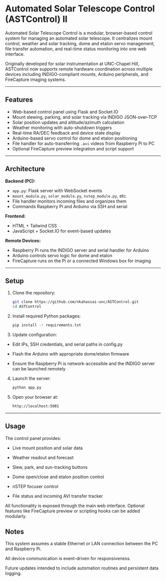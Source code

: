 # Automated Solar Telescope Control (ASTControl) II

Automated Solar Telescope Control is a modular, browser-based control system for managing an automated solar telescope. It centralizes mount control, weather and solar tracking, dome and etalon servo management, file transfer automation, and real-time status monitoring into one web interface.

Originally developed for solar instrumentation at UNC-Chapel Hill, ASTControl now supports remote hardware coordination across multiple devices including INDIGO-compliant mounts, Arduino peripherals, and FireCapture imaging systems.

---

## Features

- Web-based control panel using Flask and Socket.IO
- Mount slewing, parking, and solar tracking via INDIGO JSON-over-TCP
- Solar position updates and altitude/azimuth calculation
- Weather monitoring with auto-shutdown triggers
- Real-time RA/DEC feedback and device state display
- Arduino-based servo control for dome and etalon positioning
- File handler for auto-transferring `.avi` videos from Raspberry Pi to PC
- Optional FireCapture preview integration and script support

---

## Architecture

**Backend (PC):**
- `app.py`: Flask server with WebSocket events
- `mount_module.py`, `solar_module.py`, `nstep_module.py`, etc.
- File handler monitors incoming files and organizes them
- Commands Raspberry Pi and Arduino via SSH and serial

**Frontend:**
- HTML + Tailwind CSS
- JavaScript + Socket.IO for event-based updates

**Remote Devices:**
- Raspberry Pi runs the INDIGO server and serial handler for Arduino
- Arduino controls servo logic for dome and etalon
- FireCapture runs on the Pi or a connected Windows box for imaging

---

## Setup

1. Clone the repository:
   ```bash
   git clone https://github.com/nkahassai-unc/ASTControl.git
   cd ASTControl

2. Install required Python packages:
   ```bash
   pip install -r requirements.txt

3. Update configuration:

- Edit IPs, SSH credentials, and serial paths in config.py

- Flash the Arduino with appropriate dome/etalon firmware

- Ensure the Raspberry Pi is network-accessible and the INDIGO server can be launched remotely

4. Launch the server:
   ```bash
   python app.py

5. Open your browser at:
   ```bash
   http://localhost:5001

---
## Usage

The control panel provides:

- Live mount position and solar data

- Weather readout and forecast

- Slew, park, and sun-tracking buttons

- Dome open/close and etalon position control

- nSTEP focuser control

- File status and incoming AVI transfer tracker

All functionality is exposed through the main web interface. Optional features like FireCapture preview or scripting hooks can be added modularly.

## Notes
This system assumes a stable Ethernet or LAN connection between the PC and Raspberry Pi.

All device communication is event-driven for responsiveness.

Future updates intended to include automation routines and persistent data logging.

